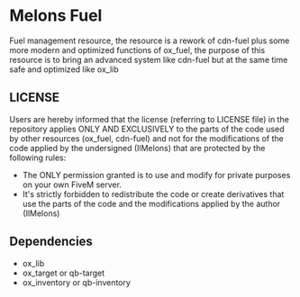 # Melons Fuel
Fuel management resource, the resource is a rework of cdn-fuel plus some more modern and optimized functions of ox_fuel, the purpose of this resource is to bring an advanced system like cdn-fuel but at the same time safe and optimized like ox_lib

## LICENSE
Users are hereby informed that the license (referring to LICENSE file) in the repository applies ONLY AND EXCLUSIVELY to the parts of the code used by other resources (ox_fuel, cdn-fuel) and not for the modifications of the code applied by the undersigned (IlMelons) that are protected by the following rules:
- The ONLY permission granted is to use and modify for private purposes on your own FiveM server.
- It's strictly forbidden to redistribute the code or create derivatives that use the parts of the code and the modifications applied by the author (IlMelons)

## Dependencies
- ox_lib
- ox_target or qb-target
- ox_inventory or qb-inventory
